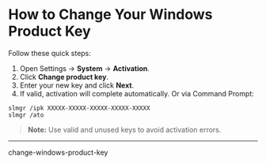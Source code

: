 # How to Change Your Windows Product Key
Follow these quick steps:
1. Open Settings → **System** → **Activation**.
2. Click **Change product key**.
3. Enter your new key and click **Next**.
4. If valid, activation will complete automatically.
Or via Command Prompt:
```
slmgr /ipk XXXXX-XXXXX-XXXXX-XXXXX-XXXXX
slmgr /ato
```
> **Note:** Use valid and unused keys to avoid activation errors.
---
change-windows-product-key